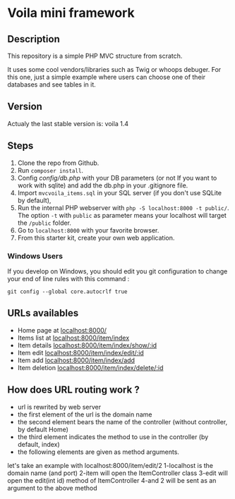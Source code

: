 # Voila mini framework

## Description

This repository is a simple PHP MVC structure from scratch.

It uses some cool vendors/libraries such as Twig or whoops debuger.
For this one, just a simple example where users can choose one of their databases and see tables in it.

## Version

Actualy the last stable version is: voila 1.4

## Steps

1. Clone the repo from Github.
2. Run `composer install`.
3. Config *config/db.php* with your DB parameters (or not If you want to work with sqlite) and add the db.php in your .gitignore file.
4. Import `mvcvoila_items.sql` in your SQL server (if you don't use SQLite by default),
5. Run the internal PHP webserver with `php -S localhost:8000 -t public/`. The option `-t` with `public` as parameter means your localhost will target the `/public` folder.
6. Go to `localhost:8000` with your favorite browser.
7. From this starter kit, create your own web application.

### Windows Users

If you develop on Windows, you should edit you git configuration to change your end of line rules with this command :

`git config --global core.autocrlf true`

## URLs availables

* Home page at [localhost:8000/](localhost:8000/)
* Items list at [localhost:8000/item/index](localhost:8000/item)
* Item details [localhost:8000/item/index/show/:id](localhost:8000/item/show/2)
* Item edit [localhost:8000/item/index/edit/:id](localhost:8000/item/edit/2)
* Item add [localhost:8000/item/index/add](localhost:8000/item/add)
* Item deletion [localhost:8000/item/index/delete/:id](localhost:8000/item/delete/2)

## How does URL routing work ?

* url is rewrited by web server
* the first element of the url is the domain name
* the second element bears the name of the controller (without controller, by default Home)
* the third element indicates the method to use in the controller (by default, index)
* the following elements are given as method arguments.

let's take an example with localhost:8000/item/edit/2
1-localhost is the domain name (and port)
2-item will open the ItemController class
3-edit will open the edit(int id) method of ItemController
4-and 2 will be sent as an argument to the above method
